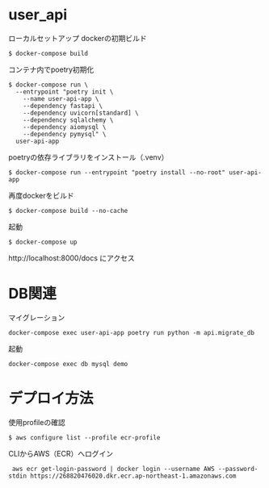 # user_api

ローカルセットアップ
dockerの初期ビルド
```
$ docker-compose build
```

コンテナ内でpoetry初期化
```
$ docker-compose run \
  --entrypoint "poetry init \
    --name user-api-app \
    --dependency fastapi \
    --dependency uvicorn[standard] \
    --dependency sqlalchemy \
    --dependency aiomysql \
    --dependency pymysql" \
  user-api-app
```

poetryの依存ライブラリをインストール（.venv）
```
$ docker-compose run --entrypoint "poetry install --no-root" user-api-app
```

再度dockerをビルド
```
$ docker-compose build --no-cache
```

起動
```
$ docker-compose up
```
http://localhost:8000/docs にアクセス


# DB関連
マイグレーション
```
docker-compose exec user-api-app poetry run python -m api.migrate_db
```

起動
```
docker-compose exec db mysql demo
```


# デプロイ方法
使用profileの確認
```
$ aws configure list --profile ecr-profile
```
CLIからAWS（ECR）へログイン
```
 aws ecr get-login-password | docker login --username AWS --password-stdin https://268820476020.dkr.ecr.ap-northeast-1.amazonaws.com
```